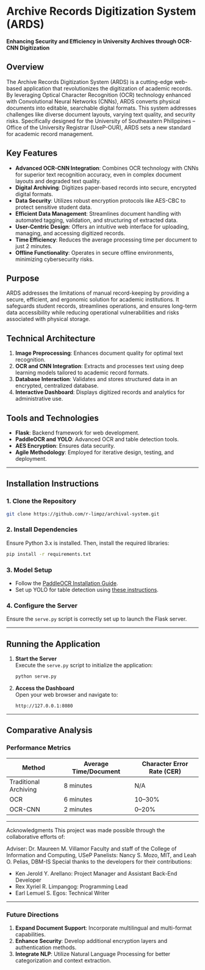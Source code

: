 
# **Archive Records Digitization System (ARDS)**  
**Enhancing Security and Efficiency in University Archives through OCR-CNN Digitization**

## **Overview**
The Archive Records Digitization System (ARDS) is a cutting-edge web-based application that revolutionizes the digitization of academic records. By leveraging Optical Character Recognition (OCR) technology enhanced with Convolutional Neural Networks (CNNs), ARDS converts physical documents into editable, searchable digital formats. This system addresses challenges like diverse document layouts, varying text quality, and security risks. Specifically designed for the University of Southeastern Philippines – Office of the University Registrar (UseP-OUR), ARDS sets a new standard for academic record management.

## **Key Features**
- **Advanced OCR-CNN Integration**: Combines OCR technology with CNNs for superior text recognition accuracy, even in complex document layouts and degraded text quality.  
- **Digital Archiving**: Digitizes paper-based records into secure, encrypted digital formats.  
- **Data Security**: Utilizes robust encryption protocols like AES-CBC to protect sensitive student data.  
- **Efficient Data Management**: Streamlines document handling with automated tagging, validation, and structuring of extracted data.  
- **User-Centric Design**: Offers an intuitive web interface for uploading, managing, and accessing digitized records.  
- **Time Efficiency**: Reduces the average processing time per document to just 2 minutes.  
- **Offline Functionality**: Operates in secure offline environments, minimizing cybersecurity risks.  

## **Purpose**
ARDS addresses the limitations of manual record-keeping by providing a secure, efficient, and ergonomic solution for academic institutions. It safeguards student records, streamlines operations, and ensures long-term data accessibility while reducing operational vulnerabilities and risks associated with physical storage.

## **Technical Architecture**
1. **Image Preprocessing**: Enhances document quality for optimal text recognition.  
2. **OCR and CNN Integration**: Extracts and processes text using deep learning models tailored to academic record formats.  
3. **Database Interaction**: Validates and stores structured data in an encrypted, centralized database.  
4. **Interactive Dashboard**: Displays digitized records and analytics for administrative use.

## **Tools and Technologies**
- **Flask**: Backend framework for web development.  
- **PaddleOCR and YOLO**: Advanced OCR and table detection tools.  
- **AES Encryption**: Ensures data security.  
- **Agile Methodology**: Employed for iterative design, testing, and deployment.

---

## **Installation Instructions**

### **1. Clone the Repository**
```bash
git clone https://github.com/r-limpz/archival-system.git
```

### **2. Install Dependencies**
Ensure Python 3.x is installed. Then, install the required libraries:
```bash
pip install -r requirements.txt
```

### **3. Model Setup**
- Follow the [PaddleOCR Installation Guide](https://github.com/PaddlePaddle/PaddleOCR/blob/main/README_en.md).  
- Set up YOLO for table detection using [these instructions](https://huggingface.co/foduucom/table-detection-and-extraction).

### **4. Configure the Server**
Ensure the `serve.py` script is correctly set up to launch the Flask server.

---

## **Running the Application**

1. **Start the Server**  
   Execute the `serve.py` script to initialize the application:
   ```bash
   python serve.py
   ```

2. **Access the Dashboard**  
   Open your web browser and navigate to:
   ```text
   http://127.0.0.1:8080
   ```

---

## **Comparative Analysis**
### **Performance Metrics**
| **Method**           | **Average Time/Document** | **Character Error Rate (CER)** |
|-----------------------|---------------------------|---------------------------------|
| Traditional Archiving | 8 minutes                | N/A                             |
| OCR                  | 6 minutes                | 10–30%                         |
| OCR-CNN              | 2 minutes                | 0–20%                          |

---

Acknowledgments
This project was made possible through the collaborative efforts of:

Adviser: Dr. Maureen M. Villamor
Faculty and staff of the College of Information and Computing, USeP
Panelists: Nancy S. Mozo, MIT, and Leah O. Pelias, DBM-IS
Special thanks to the developers for their contributions:

- Ken Jerold Y. Arellano: Project Manager and Assistant Back-End Developer
- Rex Xyriel R. Limpangog: Programming Lead
- Earl Lemuel S. Egos: Technical Writer

---

### **Future Directions**
1. **Expand Document Support**: Incorporate multilingual and multi-format capabilities.  
2. **Enhance Security**: Develop additional encryption layers and authentication methods.  
3. **Integrate NLP**: Utilize Natural Language Processing for better categorization and context extraction.

